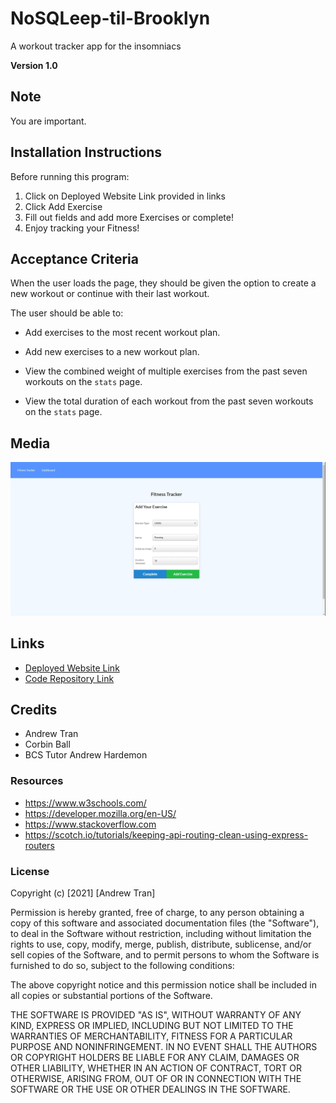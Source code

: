# NoSQLeep-til-Brooklyn

A workout tracker app for the insomniacs

**Version 1.0**

## Note

You are important.

## Installation Instructions

Before running this program:

1. Click on Deployed Website Link provided in links<br>
2. Click Add Exercise<br>
3. Fill out fields and add more Exercises or complete!<br>
4. Enjoy tracking your Fitness!

## Acceptance Criteria

When the user loads the page, they should be given the option to create a new workout or continue with their last workout.

The user should be able to:

- Add exercises to the most recent workout plan.

- Add new exercises to a new workout plan.

- View the combined weight of multiple exercises from the past seven workouts on the `stats` page.

- View the total duration of each workout from the past seven workouts on the `stats` page.

## Media

![NoSQL-til-BrooklynMainPage](./Assets/FitnessTrackerNewExercise.png)

## Links

- [Deployed Website Link](https://nosqltilbrooklyn.herokuapp.com/?id=61b28250d48ede001620d134)
- [Code Repository Link](https://github.com/AndrewT11/NoSQL-til-Brooklyn/)

## Credits

- Andrew Tran
- Corbin Ball
- BCS Tutor Andrew Hardemon

### Resources

- https://www.w3schools.com/
- https://developer.mozilla.org/en-US/
- https://www.stackoverflow.com
- https://scotch.io/tutorials/keeping-api-routing-clean-using-express-routers

### License

Copyright (c) [2021] [Andrew Tran]

Permission is hereby granted, free of charge, to any person obtaining a copy
of this software and associated documentation files (the "Software"), to deal
in the Software without restriction, including without limitation the rights
to use, copy, modify, merge, publish, distribute, sublicense, and/or sell
copies of the Software, and to permit persons to whom the Software is
furnished to do so, subject to the following conditions:

The above copyright notice and this permission notice shall be included in all
copies or substantial portions of the Software.

THE SOFTWARE IS PROVIDED "AS IS", WITHOUT WARRANTY OF ANY KIND, EXPRESS OR
IMPLIED, INCLUDING BUT NOT LIMITED TO THE WARRANTIES OF MERCHANTABILITY,
FITNESS FOR A PARTICULAR PURPOSE AND NONINFRINGEMENT. IN NO EVENT SHALL THE
AUTHORS OR COPYRIGHT HOLDERS BE LIABLE FOR ANY CLAIM, DAMAGES OR OTHER
LIABILITY, WHETHER IN AN ACTION OF CONTRACT, TORT OR OTHERWISE, ARISING FROM,
OUT OF OR IN CONNECTION WITH THE SOFTWARE OR THE USE OR OTHER DEALINGS IN THE
SOFTWARE.
